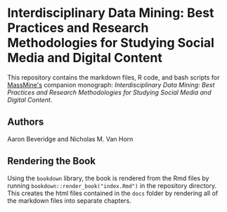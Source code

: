 # Interdisciplinary Data Mining: Best Practices and Research Methodologies for Studying Social Media and Digital Content
This repository contains the markdown files, R code, and bash scripts for [MassMine's](https://www.massmine.org/) companion monograph: *Interdisciplinary Data Mining: Best Practices and Research Methodologies for Studying Social Media and Digital Content*.

## Authors
Aaron Beveridge and Nicholas M. Van Horn

## Rendering the Book
Using the `bookdown` library, the book is rendered from the Rmd files by running `bookdown::render_book("index.Rmd")` in the repository directory. This creates the html files contained in the `docs` folder by rendering all of the markdown files into separate chapters.
